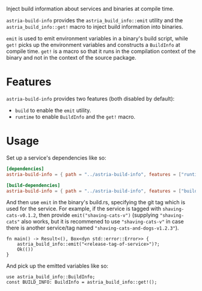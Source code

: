Inject build information about services and binaries at compile time.

`astria-build-info` provides the `astria_build_info::emit` utility
and the `astria_build_info::get!` macro to inject build information
into binaries.

`emit` is used to emit environment variables in a binary's build script,
while `get!` picks up the environment variables and constructs a `BuildInfo`
at compile time. `get!` is a macro so that it runs in the compilation context
of the binary and not in the context of the source package.

# Features

`astria-build-info` provides two features (both disabled by default):

+ `build` to enable the `emit` utility.
+ `runtime` to enable `BuildInfo` and the `get!` macro.

# Usage

Set up a service's dependencies like so:

```toml
[dependencies]
astria-build-info = { path = "../astria-build-info", features = ["runtime"] }

[build-dependencies]
astria-build-info = { path = "../astria-build-info", features = ["build"] }
```

And then use `emit` in the binary's build.rs, specifying the git tag which is used for
the service. For example, if the service is tagged with `shaving-cats-v0.1.2`, then
provide `emit("shaving-cats-v")` (supplying `"shaving-cats"` also works, but it is
recommened to use `"shaving-cats-v"` in case there is another service/tag named
`"shaving-cats-and-dogs-v1.2.3"`).

```rust,no_run
fn main() -> Result<(), Box<dyn std::error::Error>> {
    astria_build_info::emit("<release-tag-of-service>")?;
    Ok(())
}
```

And pick up the emitted variables like so:

```rust,no_run
use astria_build_info::BuildInfo;
const BUILD_INFO: BuildInfo = astria_build_info::get!();
```
